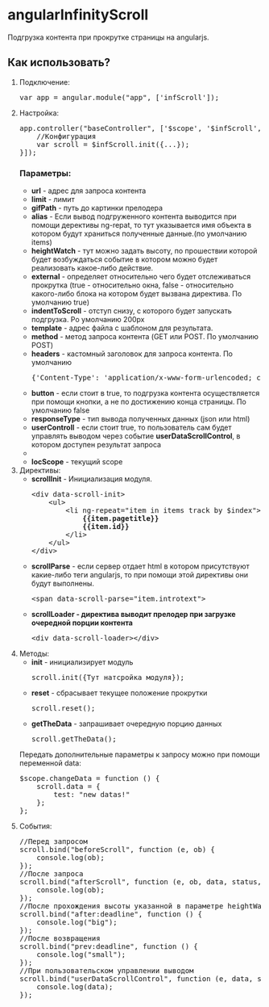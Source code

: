 angularInfinityScroll
=====================

Подгрузка контента при прокрутке страницы на angularjs.


<h2>Как использовать?</h2>
<ol>
    <li>
        Подключение:
        <pre>var app = angular.module("app", ['infScroll']);</pre>
    </li>
    <li>Настройка:
        <pre>app.controller("baseController", ['$scope', '$infScroll', function($scope, $infScroll) {
    //Конфигурация
    var scroll = $infScroll.init({...});
}]);</pre>
    <h3>Параметры:</h3>
        <ul>
            <li><b>url</b> - адрес для запроса контента</li>
            <li><b>limit</b> - лимит</li>
            <li><b>gifPath</b> - путь до картинки прелодера</li>
            <li><b>alias</b> - Если вывод подгруженного контента выводится при помощи дерективы ng-repat, то тут указывается имя объекта в котором будут храниться полученные данные.(по умолчанию items)</li>
            <li><b>heightWatch</b> - тут можно задать высоту, по прошествии которой будет возбуждаться событие в котором можно будет реализовать какое-либо действие.</li>
            <li><b>external</b> - определяет относительно чего будет отслеживаться прокрутка (true - относительно окна, false - относительно какого-либо блока на котором будет вызвана директива. По умолчанию true)</li>
            <li><b>indentToScroll</b> - отступ снизу, с которого будет запускать подгрузка. Ро умолчанию 200px</li>
            <li><b>template</b> - адрес файла с шаблоном для результата.</li>
            <li><b>method</b> - метод запроса контента (GET или POST. По умолчанию POST)</li>
            <li><b>headers</b> - кастомный заголовок для запроса контента. 
                По умолчанию <pre>{'Content-Type': 'application/x-www-form-urlencoded; charset=utf-8'}</pre>
            </li>
            <li><b>button</b> - если стоит в true, то подгрузка контента осуществляется при помощи кнопки, а не по достижению конца страницы. По умолчанию false</li>
            <li>
                <b>responseType</b> - тип вывода полученных данных (json или html)
            </li>
            <li>
                <b>userControll</b> - если стоит true, то пользователь сам будет управлять выводом через событие <b>userDataScrollControl</b>, в котором доступен результат запроса
            <li>
            <li>
                <b>locScope</b> - текущий scope
            </li>
        </ul>
    </li>
    <li>
        Директивы:
        <ul>
            <li><b>scrollInit</b> - Инициализация модуля.
                <pre>
&lt;div data-scroll-init>
    &lt;ul>
        &lt;li ng-repeat="item in items track by $index">
            <b>{{item.pagetitle}}</b>
            <b>{{item.id}}</b>
        &lt;/li>
    &lt;/ul>
&lt;/div>
</pre>
            </li>
            <li><b>scrollParse</b> - если сервер отдает html в котором присутствуют какие-либо теги angularjs, то при помощи этой директивы они будут выполнены.
                <pre>&lt;span data-scroll-parse="item.introtext"></span></li>
            </li>
            <li>
                <b>scrollLoader - директива выводит прелодер при загрузке очередной порции контента</b>
                <pre>&lt;div data-scroll-loader>&lt;/div></pre>
            </li>
        </ul>
    </li>
    <li>
        Методы:
        <ul>
            <li>
                <b>init</b> - инициализирует модуль
                <pre>scroll.init({Тут натсройка модуля});</pre>
            </li>
            <li>
                <b>reset</b> - сбрасывает текущее положение прокрутки
                <pre>scroll.reset();</pre>
            </li>
            <li>
                <b>getTheData</b> - запрашивает очередную порцию данных
                <pre>scroll.getTheData();</pre>
            </li>
        </ul>
        Передать дополнительные параметры к запросу можно при помощи переменной data:
        <pre>
$scope.changeData = function () {
    scroll.data = {
        test: "new datas!"
    };
};
</pre>
    </li>
    <li>
        События:
        <pre>
//Перед запросом
scroll.bind("beforeScroll", function (e, ob) {
    console.log(ob);
});
//После запроса
scroll.bind("afterScroll", function (e, ob, data, status, accept){
    console.log(ob);
});
//После прохождения высоты указанной в параметре heightWatch
scroll.bind("after:deadline", function () {
    console.log("big");
});
//После возвращения
scroll.bind("prev:deadline", function () {
    console.log("small");
});
//При пользовательском управлении выводом
scroll.bind("userDataScrollControl", function (e, data, status) {
    console.log(data);
});
</pre>
    </li>
</ol>

